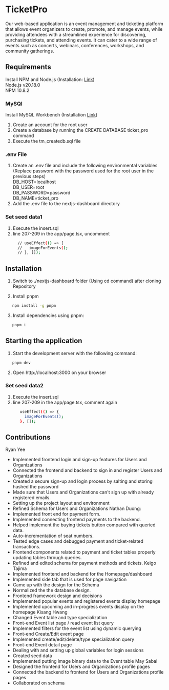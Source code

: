 # TicketPro

Our web-based application is an event management and ticketing platform that allows event organizers to create, promote, and manage events, while providing attendees with a streamlined experience for discovering, purchasing tickets, and attending events. It can cater to a wide range of events such as concerts, webinars, conferences, workshops, and community gatherings. 


## Requirements
Install NPM and Node.js (Installation: [Link](https://docs.npmjs.com/downloading-and-installing-node-js-and-npm))<br />
Node.js v20.18.0<br />
NPM 10.8.2<br />
### MySQl
Install MySQL Workbench (Installation [Link](https://dev.mysql.com/downloads/workbench/))<br />
1. Create an account for the root user
2. Create a database by running the CREATE DATABASE ticket_pro command
4. Execute the tm_createdb.sql file

### .env File
1. Create an .env file and include the following environmental variables (Replace password with the password used for the root user in the previous steps)<br />
DB_HOST=localhost<br />
DB_USER=root<br />
DB_PASSWORD=password<br />
DB_NAME=ticket_pro<br />
2. Add the .env file to the nextjs-dashboard directory

### Set seed data1
1. Execute the insert.sql
2. line 207-209 in the app/page.tsx, uncomment
   ```bash
     // useEffect(() => {
     //   imageForEvents();
     // }, []);
   ```

## Installation

1. Switch to ./nextjs-dashboard folder (Using cd command) after cloning Repository

2. Install pnpm
```bash
   npm install -g pnpm
   ```

3. Install dependencies using pnpm:
```bash
   pnpm i
   ```

## Starting the application
1. Start the development server with the following command:
```bash
   pnpm dev
   ```

2. Open http://localhost:3000 on your browser


### Set seed data2
1. Execute the insert.sql
2. line 207-209 in the app/page.tsx, comment again
   ```bash
      useEffect(() => {
        imageForEvents();
      }, []);
   ```
## Contributions
Ryan Yee
- Implemented frontend login and sign-up features for Users and Organizations
- Connected the frontend and backend to sign in and register Users and Organizations
- Created a secure sign-up and login process by salting and storing hashed the password
- Made sure that Users and Organizations can't sign up with already registered emails.
- Setting up the project layout and environment
- Refined Schema for Users and Organizations
Nathan Duong: 
- Implemented front end for payment form.
- Implemented connecting frontend payments to the backend.
- Helped implement the buying tickets button compared with queried data. 
- Auto-incrementation of seat numbers. 
- Tested edge cases and debugged payment and ticket-related transactions.
- Frontend components related to payment and ticket tables properly updating tables through queries.
- Refined and edited schema for payment methods and tickets. 
Keigo Tajima
- Implemented frontend and backend for the Homepage/dashboard
- Implemented side tab that is used for page navigation
- Came up with the design for the Schema
- Normalized the the database design.
- Frontend framework design and decisions
- Implemented popular events and registered events display homepage
- Implemented upcoming and in-progress events display on the homepage
Kisang Hwang
- Changed Event table and type specialization
- Front-end Event list page / read event list query
- Implemented filters for the event list using dynamic querying
- Front-end Create/Edit event page
- Implemented create/edit/delete/type specialization query
- Front-end Event detail page
- Dealing with and setting up global variables for login sessions
- Created seed data
- Implemented putting image binary data to the Event table
May Sabai
- Designed the frontend for Users and Organizations profile pages
- Connected the backend to frontend for Users and Organizations profile pages
- Collaborated on schema
